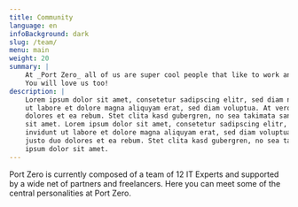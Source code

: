 ```yaml
---
title: Community
language: en
infoBackground: dark
slug: /team/
menu: main
weight: 20
summary: |
    At _Port Zero_ all of us are super cool people that like to work and grow together.
    You will love us too!
description: |
    Lorem ipsum dolor sit amet, consetetur sadipscing elitr, sed diam nonumy eirmod tempor invidunt
    ut labore et dolore magna aliquyam erat, sed diam voluptua. At vero eos et accusam et justo duo
    dolores et ea rebum. Stet clita kasd gubergren, no sea takimata sanctus est Lorem ipsum dolor
    sit amet. Lorem ipsum dolor sit amet, consetetur sadipscing elitr, sed diam nonumy eirmod tempor
    invidunt ut labore et dolore magna aliquyam erat, sed diam voluptua. At vero eos et accusam et
    justo duo dolores et ea rebum. Stet clita kasd gubergren, no sea takimata sanctus est Lorem
    ipsum dolor sit amet.
---
```


<p class="lead">
  Port Zero is currently composed of a team of 12 IT Experts and supported by a wide net of partners and freelancers. Here you can meet some of the central personalities at Port Zero.
</p>
